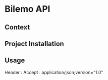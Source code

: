 # Bilemo API

## Context

## Project Installation

## Usage

Header : Accept : application/json;version="1.0"